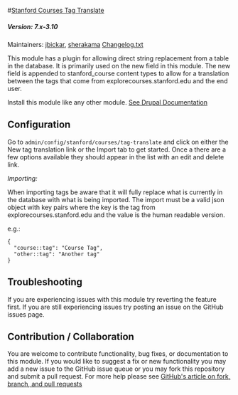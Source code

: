 #[Stanford Courses Tag Translate](https://github.com/SU-SWS/stanford_courses)
##### Version: 7.x-3.10

Maintainers: [jbickar](https://github.com/jbickar), [sherakama](https://github.com/sherakama)
[Changelog.txt](CHANGELOG.txt)

This module has a plugin for allowing direct string replacement from a table
in the database. It is primarily used on the new field in this module. The new
field is appended to stanford_course content types to allow for a translation
between the tags that come from explorecourses.stanford.edu and the end user.

Install this module like any other module. [See Drupal Documentation](https://drupal.org/documentation/install/modules-themes/modules-7)

Configuration
---

Go to `admin/config/stanford/courses/tag-translate` and click on either the
New tag translation link or the Import tab to get started. Once a there are a
few options available they should appear in the list with an edit and delete
link.

*Importing:*

When importing tags be aware that it will fully replace what is currently in the
database with what is being imported. The import must be a valid json object
with key pairs where the key is the tag from explorecourses.stanford.edu and the
value is the human readable version.

e.g.:

```
{
  "course::tag": "Course Tag",
  "other::tag": "Another tag"
}
```


Troubleshooting
---

If you are experiencing issues with this module try reverting the feature first. If you are still experiencing issues try posting an issue on the GitHub issues page.

Contribution / Collaboration
---

You are welcome to contribute functionality, bug fixes, or documentation to this module. If you would like to suggest a fix or new functionality you may add a new issue to the GitHub issue queue or you may fork this repository and submit a pull request. For more help please see [GitHub's article on fork, branch, and pull requests](https://help.github.com/articles/using-pull-requests)
